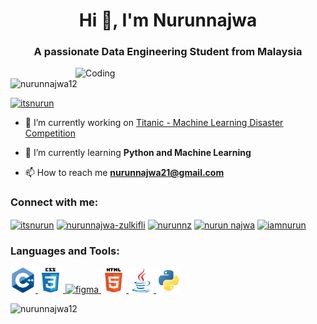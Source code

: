 <h1 align="center">Hi 👋, I'm Nurunnajwa</h1>
<h3 align="center">A passionate Data Engineering Student from Malaysia</h3>
<img align="right" alt="Coding" width="400" src="https://thumbs.gfycat.com/AppropriateFatKagu-max-1mb.gif">


<p align="left"> <img src="https://komarev.com/ghpvc/?username=nurunnajwa12&label=Profile%20views&color=0e75b6&style=flat" alt="nurunnajwa12" /> </p>

<p align="left"> <a href="https://twitter.com/itsnurun" target="blank"><img src="https://img.shields.io/twitter/follow/itsnurun?logo=twitter&style=for-the-badge" alt="itsnurun" /></a> </p>

- 🔭 I’m currently working on [Titanic - Machine Learning Disaster Competition](https://www.kaggle.com/competitions/titanic)

- 🌱 I’m currently learning **Python and Machine Learning**

- 📫 How to reach me **nurunnajwa21@gmail.com**

<h3 align="left">Connect with me:</h3>
<p align="left">
<a href="https://twitter.com/itsnurun" target="blank"><img align="center" src="https://raw.githubusercontent.com/rahuldkjain/github-profile-readme-generator/master/src/images/icons/Social/twitter.svg" alt="itsnurun" height="30" width="40" /></a>
<a href="https://linkedin.com/in/nurunnajwa-zulkifli" target="blank"><img align="center" src="https://raw.githubusercontent.com/rahuldkjain/github-profile-readme-generator/master/src/images/icons/Social/linked-in-alt.svg" alt="nurunnajwa-zulkifli" height="30" width="40" /></a>
<a href="https://kaggle.com/nurunnz" target="blank"><img align="center" src="https://raw.githubusercontent.com/rahuldkjain/github-profile-readme-generator/master/src/images/icons/Social/kaggle.svg" alt="nurunnz" height="30" width="40" /></a>
<a href="https://fb.com/nurun najwa" target="blank"><img align="center" src="https://raw.githubusercontent.com/rahuldkjain/github-profile-readme-generator/master/src/images/icons/Social/facebook.svg" alt="nurun najwa" height="30" width="40" /></a>
<a href="https://instagram.com/iamnurun" target="blank"><img align="center" src="https://raw.githubusercontent.com/rahuldkjain/github-profile-readme-generator/master/src/images/icons/Social/instagram.svg" alt="iamnurun" height="30" width="40" /></a>
</p>

<h3 align="left">Languages and Tools:</h3>
<p align="left"> <a href="https://www.w3schools.com/cpp/" target="_blank" rel="noreferrer"> <img src="https://raw.githubusercontent.com/devicons/devicon/master/icons/cplusplus/cplusplus-original.svg" alt="cplusplus" width="40" height="40"/> </a> <a href="https://www.w3schools.com/css/" target="_blank" rel="noreferrer"> <img src="https://raw.githubusercontent.com/devicons/devicon/master/icons/css3/css3-original-wordmark.svg" alt="css3" width="40" height="40"/> </a> <a href="https://www.figma.com/" target="_blank" rel="noreferrer"> <img src="https://www.vectorlogo.zone/logos/figma/figma-icon.svg" alt="figma" width="40" height="40"/> </a> <a href="https://www.w3.org/html/" target="_blank" rel="noreferrer"> <img src="https://raw.githubusercontent.com/devicons/devicon/master/icons/html5/html5-original-wordmark.svg" alt="html5" width="40" height="40"/> </a> <a href="https://www.java.com" target="_blank" rel="noreferrer"> <img src="https://raw.githubusercontent.com/devicons/devicon/master/icons/java/java-original.svg" alt="java" width="40" height="40"/> </a> <a href="https://www.python.org" target="_blank" rel="noreferrer"> <img src="https://raw.githubusercontent.com/devicons/devicon/master/icons/python/python-original.svg" alt="python" width="40" height="40"/> </a> </p>

<p><img align="left" src="https://github-readme-stats.vercel.app/api/top-langs?username=nurunnajwa12&show_icons=true&locale=en&layout=compact" alt="nurunnajwa12" /></p>


